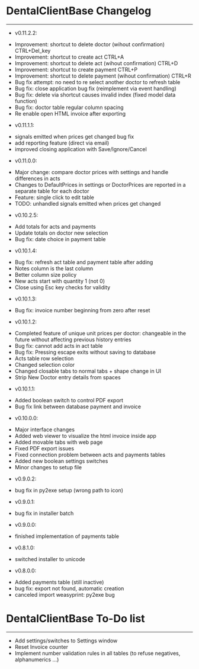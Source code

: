 # DentalClientBase Changelog
*****************************

* v0.11.2.2:
- Improvement: shortcut to delete doctor (wihout confirmation) CTRL+Del_key
- Improvement: shortcut to create act CTRL+A
- Improvement: shortcut to delete act (wihout confirmation) CTRL+D
- Improvement: shortcut to create payment CTRL+P
- Improvement: shortcut to delete payment (wihout confirmation) CTRL+R
- Bug fix attempt: no need to re select another doctor to refresh table
- Bug fix: close application bug fix (reimplement via event handling)
- Bug fix: delete via shortcut causes invalid index (fixed model data function)
- Bug fix: doctor table regular column spacing
- Re enable open HTML invoice after exporting

* v0.11.1.1:
- signals emitted when prices get changed bug fix
- add reporting feature (direct via email)
- improved closing application with Save/Ignore/Cancel

* v0.11.0.0:
- Major change: compare doctor prices with settings
  and handle differences in acts
- Changes to DefaultPrices in settings or DoctorPrices
  are reported in a separate table for each doctor
- Feature: single click to edit table
- TODO: unhandled signals emitted when prices get changed

* v0.10.2.5:
- Add totals for acts and payments
- Update totals on doctor new selection
- Bug fix: date choice in payment table

* v0.10.1.4:
- Bug fix: refresh act table and payment table after adding
- Notes column is the last column
- Better column size policy
- New acts start with quantity 1 (not 0)
- Close using Esc key checks for validity

* v0.10.1.3:
- Bug fix: invoice number beginning from zero after reset

* v0.10.1.2:
- Completed feature of unique unit prices per doctor:
  changeable in the future without affecting 
  previous history entries
- Bug fix: cannot add acts in act table
- Bug fix: Pressing escape exits without saving to database
- Acts table row selection
- Changed selection color
- Changed closable tabs to normal tabs + shape change in UI 
- Strip New Doctor entry details from spaces

* v0.10.1.1:
- Added boolean switch to control PDF export
- Bug fix link between database payment and invoice

* v0.10.0.0:
- Major interface changes
- Added web viewer to visualize the html invoice inside app
- Added movable tabs with web page
- Fixed PDF export issues
- Fixed connection problem between acts and payments tables
- Added new boolean settings switches
- Minor changes to setup file

* v0.9.0.2:
- bug fix in py2exe setup (wrong path to icon)

* v0.9.0.1:
- bug fix in installer batch

* v0.9.0.0:
- finished implementation of payments table

* v0.8.1.0:
- switched installer to unicode

* v0.8.0.0:
- Added payments table (still inactive)
- bug fix: export not found, automatic creation
- canceled import weasyprint: py2exe bug 


# DentalClientBase To-Do list
*****************************
* Add settings/switches to Settings window
* Reset Invoice counter
* Implement number validation rules in all tables (to refuse negatives, alphanumerics ...)